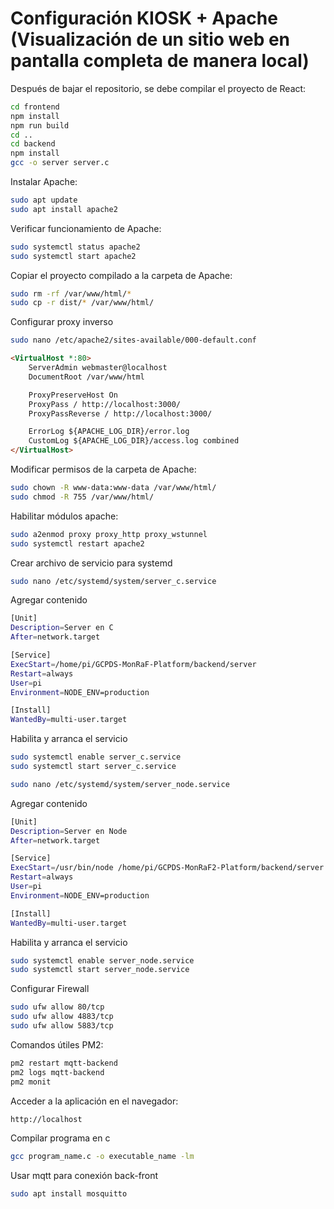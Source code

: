 # Configuración KIOSK + Apache (Visualización de un sitio web en pantalla completa de manera local)

Después de bajar el repositorio, se debe compilar el proyecto de React:

```bash
cd frontend
npm install
npm run build
cd ..
cd backend
npm install
gcc -o server server.c
```

Instalar Apache:

```bash
sudo apt update
sudo apt install apache2
```

Verificar funcionamiento de Apache:

```bash
sudo systemctl status apache2
sudo systemctl start apache2

```

Copiar el proyecto compilado a la carpeta de Apache:

```bash
sudo rm -rf /var/www/html/*
sudo cp -r dist/* /var/www/html/
```

Configurar proxy inverso
```bash
sudo nano /etc/apache2/sites-available/000-default.conf
```

```html
<VirtualHost *:80>
    ServerAdmin webmaster@localhost
    DocumentRoot /var/www/html

    ProxyPreserveHost On
    ProxyPass / http://localhost:3000/
    ProxyPassReverse / http://localhost:3000/

    ErrorLog ${APACHE_LOG_DIR}/error.log
    CustomLog ${APACHE_LOG_DIR}/access.log combined
</VirtualHost>
```


Modificar permisos de la carpeta de Apache:

```bash
sudo chown -R www-data:www-data /var/www/html/
sudo chmod -R 755 /var/www/html/
```

Habilitar módulos apache:

```bash
sudo a2enmod proxy proxy_http proxy_wstunnel
sudo systemctl restart apache2
```

Crear archivo de servicio para systemd

```bash
sudo nano /etc/systemd/system/server_c.service
```
Agregar contenido
```bash
[Unit]
Description=Server en C
After=network.target

[Service]
ExecStart=/home/pi/GCPDS-MonRaF-Platform/backend/server
Restart=always
User=pi
Environment=NODE_ENV=production

[Install]
WantedBy=multi-user.target
```
Habilita y arranca el servicio
```bash
sudo systemctl enable server_c.service
sudo systemctl start server_c.service
```

```bash
sudo nano /etc/systemd/system/server_node.service
```
Agregar contenido
```bash
[Unit]
Description=Server en Node
After=network.target

[Service]
ExecStart=/usr/bin/node /home/pi/GCPDS-MonRaF2-Platform/backend/server.js
Restart=always
User=pi
Environment=NODE_ENV=production

[Install]
WantedBy=multi-user.target
```
Habilita y arranca el servicio
```bash
sudo systemctl enable server_node.service
sudo systemctl start server_node.service
```

Configurar Firewall
```bash
sudo ufw allow 80/tcp
sudo ufw allow 4883/tcp
sudo ufw allow 5883/tcp
```

Comandos útiles PM2:
```bash
pm2 restart mqtt-backend
pm2 logs mqtt-backend
pm2 monit
```

Acceder a la aplicación en el navegador:

```bash
http://localhost
```
Compilar programa en c
```bash
gcc program_name.c -o executable_name -lm
```

Usar mqtt para conexión back-front
```bash
sudo apt install mosquitto
```

